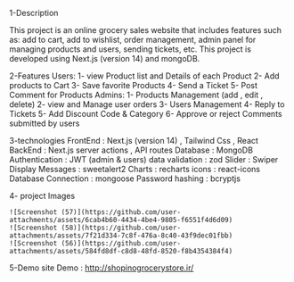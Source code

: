 1-Description

This project is an online grocery sales website that includes features such as: add to cart, add to wishlist, order management, admin panel for managing products and users, sending tickets, etc. This project is developed using Next.js (version 14) and mongoDB.

2-Features
    Users:
        1- view Product list and Details of each Product
        2- Add products to Cart
        3- Save favorite Products
        4- Send a Ticket
        5- Post Comment for Products
    Admins:
        1- Products Management (add , edit , delete)
        2- view and Manage user orders
        3- Users Management
        4- Reply to Tickets
        5- Add Discount Code & Category
        6- Approve or reject Comments submitted by users


3-technologies
    FrontEnd : Next.js (version 14) , Tailwind Css , React
    BackEnd : Next.js server actions , API routes
    Database : MongoDB
    Authentication : JWT (admin & users)
    data validation : zod
    Slider : Swiper
    Display Messages : sweetalert2
    Charts : recharts
    icons : react-icons
    Database Connection : mongoose
    Password hashing : bcryptjs
    
4- project Images

    ![Screenshot (57)](https://github.com/user-attachments/assets/6cab4b60-4434-4be4-9805-f6551f4d6d09)
    ![Screenshot (58)](https://github.com/user-attachments/assets/7f21d334-7c8f-476a-8c40-43f9dec01fbb)
    ![Screenshot (56)](https://github.com/user-attachments/assets/584fd8df-c8d8-48fd-8520-f8b4354384f4)


5-Demo
    site Demo : http://shopinogrocerystore.ir/
